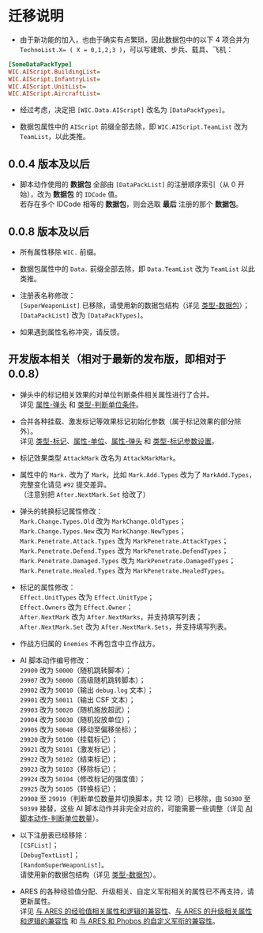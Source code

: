 # 迁移说明

* 由于新功能的加入，也由于确实有点繁琐，因此数据包中的以下 4 项合并为 `TechnoList.X= ( X = 0,1,2,3 )`，可以写建筑、步兵、载具、飞机：

```ini
[SomeDataPackType]
WIC.AIScript.BuildingList=
WIC.AIScript.InfantryList=
WIC.AIScript.UnitList=
WIC.AIScript.AircraftList=
```

* 经过考虑，决定把 `[WIC.Data.AIScript]` 改名为 `[DataPackTypes]`。

* 数据包属性中的 `AIScript` 前缀全部去除，即 `WIC.AIScript.TeamList` 改为 `TeamList`，以此类推。

## 0.0.4 版本及以后

* 脚本动作使用的 **数据包** 全部由 `[DataPackList]` 的注册顺序索引（从 0 开始），改为 **数据包** 的 `IDCode` 值。  
若存在多个 IDCode 相等的 **数据包**，则会选取 **最后** 注册的那个 **数据包**。

## 0.0.8 版本及以后

* 所有属性移除 `WIC.` 前缀。

* 数据包属性中的 `Data.` 前缀全部去除，即 `Data.TeamList` 改为 `TeamList` 以此类推。

* 注册表名称修改：  
`[SuperWeaponList]` 已移除，请使用新的数据包结构（详见 [类型-数据包](/触发与AI脚本动作/类型-数据包.md#完整结构)）；  
`[DataPackList]` 改为 `[DataPackTypes]`。

* 如果遇到属性名称冲突，请反馈。

## 开发版本相关（相对于最新的发布版，即相对于 0.0.8）

* 弹头中的标记相关效果的对单位判断条件相关属性进行了合并。  
详见 [属性-弹头](/标记逻辑/属性-弹头.md#属性-弹头) 和 [类型-判断单位条件](/其他新类型/类型-判断单位条件.md#类型-判断单位条件)。

* 合并各种挂载、激发标记等效果标记初始化参数（属于标记效果的部分除外）。  
详见 [类型-标记](/标记逻辑/类型-标记.md#完整结构)、[属性-单位](/标记逻辑/属性-单位.md#属性-单位)、[属性-弹头](/标记逻辑/属性-弹头.md#属性-弹头) 和 [类型-标记参数设置](/其他新类型/类型-标记参数设置.md#类型-标记参数设置)。

* 标记效果类型 `AttackMark` 改名为 `AttackMarkMark`。

* 属性中的 `Mark.` 改为了 `Mark`，比如 `Mark.Add.Types` 改为了 `MarkAdd.Types`，完整变化请见 `#92` 提交差异。  
（注意别把 `After.NextMark.Set` 给改了）

* 弹头的转换标记属性修改：  
`Mark.Change.Types.Old` 改为 `MarkChange.OldTypes`；  
`Mark.Change.Types.New` 改为 `MarkChange.NewTypes`；  
`Mark.Penetrate.Attack.Types` 改为 `MarkPenetrate.AttackTypes`；  
`Mark.Penetrate.Defend.Types` 改为 `MarkPenetrate.DefendTypes`；  
`Mark.Penetrate.Damaged.Types` 改为 `MarkPenetrate.DamagedTypes`；  
`Mark.Penetrate.Healed.Types` 改为 `MarkPenetrate.HealedTypes`。

* 标记的属性修改：  
`Effect.UnitTypes` 改为 `Effect.UnitType`；  
`Effect.Owners` 改为 `Effect.Owner`；  
`After.NextMark` 改为 `After.NextMarks`，并支持填写列表；  
`After.NextMark.Set` 改为 `After.NextMark.Sets`，并支持填写列表。

* 作战方归属的 `Enemies` 不再包含中立作战方。

* AI 脚本动作编号修改：  
`29900` 改为 `50000`（随机跳转脚本）；  
`29907` 改为 `50000`（高级随机跳转脚本）；  
`29902` 改为 `50010`（输出 `debug.log` 文本）；  
`29901` 改为 `50011`（输出 CSF 文本）；  
`29903` 改为 `50020`（随机施放超武）；  
`29904` 改为 `50030`（随机投放单位）；  
`29905` 改为 `50040`（移动至偏移坐标）；  
`29920` 改为 `50100`（挂载标记）；  
`29921` 改为 `50101`（激发标记）；  
`29922` 改为 `50102`（结束标记）；  
`29923` 改为 `50103`（移除标记）；  
`29924` 改为 `50104`（修改标记的强度值）；  
`29925` 改为 `50105`（转换标记）；  
`29908` 至 `29919`（判断单位数量并切换脚本，共 12 项）已移除，由 `50300` 至 `50399` 接替，这些 AI 脚本动作并非完全对应的，可能需要一些调整（详见 [AI脚本动作-判断单位数量](/触发与AI脚本动作/AI脚本动作-4-判断单位数量.md#ai脚本动作-判断单位数量)）。

* 以下注册表已经移除：  
`[CSFList]`；  
`[DebugTextList]`；  
`[RandomSuperWeaponList]`。  
请使用新的数据包结构（详见 [类型-数据包](/触发与AI脚本动作/类型-数据包.md#完整结构)）。

* ARES 的各种经验值分配、升级相关、自定义军衔相关的属性已不再支持，请更新属性。  
详见 [与 ARES 的经验值相关属性和逻辑的兼容性](/功能扩展-经验值和军衔.md#与-ares-的经验值相关属性和逻辑的兼容性)、[与 ARES 的升级相关属性和逻辑的兼容性](/功能扩展-经验值和军衔.md#与-ares-的升级相关属性和逻辑的兼容性) 和 [与 ARES 和 Phobos 的自定义军衔的兼容性](/功能扩展-经验值和军衔.md#与-ares-和-phobos-的自定义军衔的兼容性)。